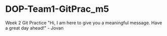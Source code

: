 # DOP-Team1-GitPrac_m5
Week 2 Git Practice
"Hi, I am here to give you a meaningful message. Have a great day ahead!" - Jovan